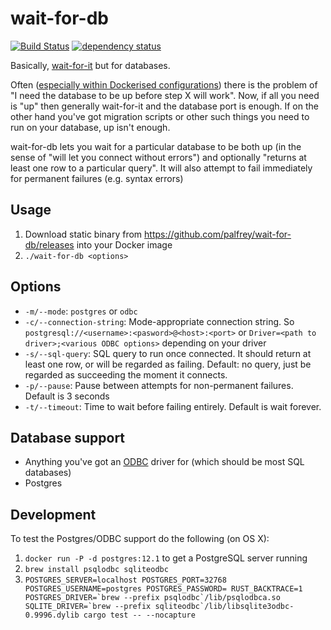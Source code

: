 wait-for-db
===========
[![Build Status](https://travis-ci.com/palfrey/wait-for-db.svg?branch=master)](https://travis-ci.com/palfrey/wait-for-db)
[![dependency status](https://deps.rs/repo/github/palfrey/wait-for-db/status.svg)](https://deps.rs/repo/github/palfrey/wait-for-db)

Basically, [wait-for-it](https://github.com/vishnubob/wait-for-it) but for databases.

Often ([especially within Dockerised configurations](https://docs.docker.com/compose/startup-order/)) there is the problem of "I need the database to be up before step X will work". Now, if all you need is "up" then generally wait-for-it and the database port is enough. If on the other hand you've got migration scripts or other such things you need to run on your database, up isn't enough.

wait-for-db lets you wait for a particular database to be both up (in the sense of "will let you connect without errors") and optionally "returns at least one row to a particular query". It will also attempt to fail immediately for permanent failures (e.g. syntax errors)

Usage
-----
1. Download static binary from https://github.com/palfrey/wait-for-db/releases into your Docker image
2. `./wait-for-db <options>`

Options
-------
* `-m/--mode`: `postgres` or `odbc`
* `-c/--connection-string`: Mode-appropriate connection string. So `postgresql://<username>:<pasword>@<host>:<port>` or `Driver=<path to driver>;<various ODBC options>` depending on your driver
* `-s/--sql-query`: SQL query to run once connected. It should return at least one row, or will be regarded as failing. Default: no query, just be regarded as succeeding the moment it connects.
* `-p/--pause`: Pause between attempts for non-permanent failures. Default is 3 seconds
* `-t/--timeout`: Time to wait before failing entirely. Default is wait forever.

Database support
----------------
* Anything you've got an [ODBC](https://en.wikipedia.org/wiki/Open_Database_Connectivity) driver for (which should be most SQL databases)
* Postgres

Development
-----------
To test the Postgres/ODBC support do the following (on OS X):
1. `docker run -P -d postgres:12.1` to get a PostgreSQL server running
2. `brew install psqlodbc sqliteodbc`
3. ``POSTGRES_SERVER=localhost POSTGRES_PORT=32768 POSTGRES_USERNAME=postgres POSTGRES_PASSWORD= RUST_BACKTRACE=1 POSTGRES_DRIVER=`brew --prefix psqlodbc`/lib/psqlodbca.so SQLITE_DRIVER=`brew --prefix sqliteodbc`/lib/libsqlite3odbc-0.9996.dylib cargo test -- --nocapture``
